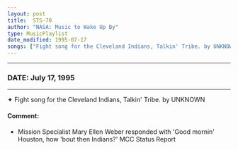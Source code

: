```yaml
---
layout: post
title:  STS-70
author: "NASA: Music to Wake Up By"
type: MusicPlaylist
date_modified: 1995-07-17
songs: ["Fight song for the Cleveland Indians, Talkin' Tribe. by UNKNOWN"]
---
```


----
### DATE: July 17, 1995
----
✦ Fight song for the Cleveland Indians, Talkin' Tribe. by UNKNOWN

#### Comment:
* Mission Specialist Mary Ellen Weber responded with 'Good mornin' Houston, how 'bout then Indians?' MCC Status Report



<br/>
<center>
	<a target="_blank"
	   href="https://twitter.com/intent/tweet?hashtags=Space,NASA,Playlist,NASAWakeupCalls,SpaceProgram&text={{ page.author}}, '{{ page.songs.first }}' {{ page.title }}, {{ page.date | date: '%B %d, %Y' }}. {{ site.url }}{{ page.url }}&via=nasawakeupcalls"><i class="fab fa-twitter" alt="Tweet this page" style="font-size: 1.3em;"></i></a>
	&nbsp; 	<i class="fas fa-user-astronaut" style="font-size: 1.5em;"></i> &nbsp;
    <a type="amzn" search="'Fight song for the Cleveland Indians, Talkin' Tribe. by UNKNOWN'" category="popular music">
    <i class="fab fa-amazon" style="font-size: 1.3em;"></i></a>
</center>
